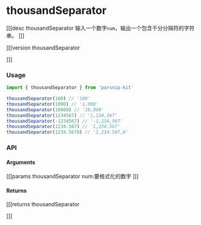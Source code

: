 # thousandSeparator
[[[desc thousandSeparator
输入一个数字`num`，输出一个包含千分分隔符的字符串。
]]]

[[[version thousandSeparator
  
]]]
### Usage

```ts
import { thousandSeparator } from 'parsnip-kit'

thousandSeparator(100) // '100'
thousandSeparator(1000) // '1,000'
thousandSeparator(10000) // '10,000'
thousandSeparator(1234567) // '1,234,567'
thousandSeparator(-1234567) // '-1,234,567'
thousandSeparator(1234.567) // '1,234.567'
thousandSeparator(1234.5678) // '1,234.567,8'
```


### API

#### Arguments

[[[params thousandSeparator
num:要格式化的数字
]]]

#### Returns

[[[returns thousandSeparator

]]]